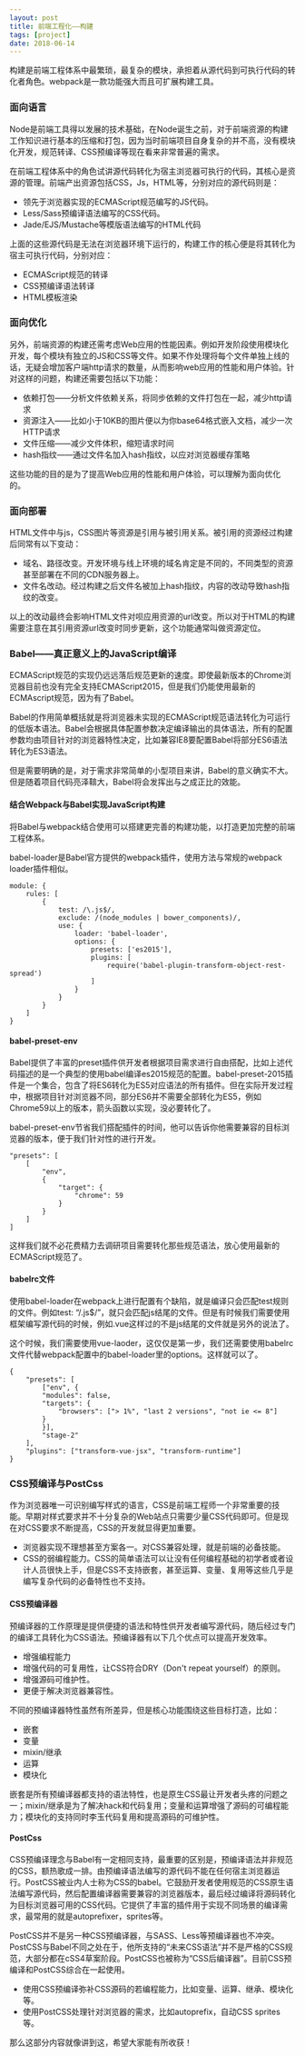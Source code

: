 ```yaml
---
layout: post
title: 前端工程化——构建
tags: [project]
date: 2018-06-14
---
```


构建是前端工程体系中最繁琐，最复杂的模块，承担着从源代码到可执行代码的转化者角色。webpack是一款功能强大而且可扩展构建工具。

### 面向语言

Node是前端工具得以发展的技术基础，在Node诞生之前，对于前端资源的构建工作知识进行基本的压缩和打包，因为当时前端项目自身复杂的并不高，没有模块化开发，规范转译、CSS预编译等现在看来非常普遍的需求。

在前端工程体系中的角色试讲源代码转化为宿主浏览器可执行的代码，其核心是资源的管理。前端产出资源包括CSS，Js，HTML等，分别对应的源代码则是：

- 领先于浏览器实现的ECMAScript规范编写的JS代码。
- Less/Sass预编译语法编写的CSS代码。
- Jade/EJS/Mustache等模版语法编写的HTML代码

上面的这些源代码是无法在浏览器环境下运行的，构建工作的核心便是将其转化为宿主可执行代码，分别对应：

- ECMAScript规范的转译
- CSS预编译语法转译
- HTML模板渲染

### 面向优化

另外，前端资源的构建还需考虑Web应用的性能因素。例如开发阶段使用模块化开发，每个模块有独立的JS和CSS等文件。如果不作处理将每个文件单独上线的话，无疑会增加客户端http请求的数量，从而影响web应用的性能和用户体验。针对这样的问题，构建还需要包括以下功能：

- 依赖打包——分析文件依赖关系，将同步依赖的文件打包在一起，减少http请求
- 资源注入——比如小于10KB的图片便以为你base64格式嵌入文档，减少一次HTTP请求
- 文件压缩——减少文件体积，缩短请求时间
- hash指纹——通过文件名加入hash指纹，以应对浏览器缓存策略

这些功能的目的是为了提高Web应用的性能和用户体验，可以理解为面向优化的。

### 面向部署

HTML文件中与js，CSS图片等资源是引用与被引用关系。被引用的资源经过构建后同常有以下变动：

- 域名、路径改变。开发环境与线上环境的域名肯定是不同的，不同类型的资源甚至部署在不同的CDN服务器上。
- 文件名改动。经过构建之后文件名被加上hash指纹，内容的改动导致hash指纹的改变。

以上的改动最终会影响HTML文件对呗应用资源的url改变。所以对于HTML的构建需要注意在其引用资源url改变时同步更新，这个功能通常叫做资源定位。

### Babel——真正意义上的JavaScript编译

ECMAScript规范的实现仍远远落后规范更新的速度。即使最新版本的Chrome浏览器目前也没有完全支持ECMAScript2015，但是我们仍能使用最新的ECMAscript规范，因为有了Babel。

Babel的作用简单概括就是将浏览器未实现的ECMAScript规范语法转化为可运行的低版本语法。Babel会根据具体配置参数决定编译输出的具体语法，所有的配置参数均由项目针对的浏览器特性决定，比如兼容IE8要配置Babel将部分ES6语法转化为ES3语法。

但是需要明确的是，对于需求非常简单的小型项目来讲，Babel的意义确实不大。但是随着项目代码亮泽鞥大，Babel将会发挥出与之成正比的效能。

#### 结合Webpack与Babel实现JavaScript构建

将Babel与webpack结合使用可以搭建更完善的构建功能，以打造更加完整的前端工程体系。

babel-loader是Babel官方提供的webpack插件，使用方法与常规的webpack loader插件相似。

    module: {
        rules: [
            {
                test: /\.js$/,
                exclude: /(node_modules | bower_components)/,
                use: {
                    loader: 'babel-loader',
                    options: {
                        presets: ['es2015'],
                        plugins: [
                            require('babel-plugin-transform-object-rest-spread')
                        ]
                    }
                }
            }
        ]
    }

#### babel-preset-env

Babel提供了丰富的preset插件供开发者根据项目需求进行自由搭配，比如上述代码描述的是一个典型的使用babel编译es2015规范的配置。babel-preset-2015插件是一个集合，包含了将ES6转化为ES5对应语法的所有插件。但在实际开发过程中，根据项目针对浏览器不同，部分ES6并不需要全部转化为ES5，例如Chrome59以上的版本，箭头函数以实现，没必要转化了。

babel-preset-env节省我们搭配插件的时间，他可以告诉你他需要兼容的目标浏览器的版本，便于我们针对性的进行开发。

    "presets": [
        [
            "env",
            {
                "target": {
                    "chrome": 59
                }
            }
        ]
    ]

这样我们就不必花费精力去调研项目需要转化那些规范语法，放心使用最新的ECMAScript规范了。

#### babelrc文件

使用babel-loader在webpack上进行配置有个缺陷，就是编译只会匹配test规则的文件。例如test: “/\.js$/”，就只会匹配js结尾的文件。但是有时候我们需要使用框架编写源代码的时候，例如.vue这样过的不是js结尾的文件就是另外的说法了。

这个时候，我们需要使用vue-laoder，这仅仅是第一步，我们还需要使用babelrc文件代替webpack配置中的babel-loader里的options。这样就可以了。

    {
        "presets": [
            ["env", {
            "modules": false,
            "targets": {
                "browsers": ["> 1%", "last 2 versions", "not ie <= 8"]
            }
            }],
            "stage-2"
        ],
        "plugins": ["transform-vue-jsx", "transform-runtime"]
    }

### CSS预编译与PostCss

作为浏览器唯一可识别编写样式的语言，CSS是前端工程师一个非常重要的技能。早期对样式要求并不十分复杂的Web站点只需要少量CSS代码即可。但是现在对CSS要求不断提高，CSS的开发就显得更加重要。

- 浏览器实现不理想甚至方案各一。对CSS兼容处理，就是前端的必备技能。
- CSS的弱编程能力。CSS的简单语法可以让没有任何编程基础的初学者或者设计人员很快上手，但是CSS不支持嵌套，甚至运算、变量、复用等这些几乎是编写复杂代码的必备特性也不支持。

#### CSS预编译器

预编译器的工作原理是提供便捷的语法和特性供开发者编写源代码，随后经过专门的编译工具转化为CSS语法。预编译器有以下几个优点可以提高开发效率。

- 增强编程能力
- 增强代码的可复用性，让CSS符合DRY（Don't repeat yourself）的原则。
- 增强源码可维护性。
- 更便于解决浏览器兼容性。

不同的预编译器特性虽然有所差异，但是核心功能围绕这些目标打造，比如：

- 嵌套
- 变量
- mixin/继承
- 运算
- 模块化

嵌套是所有预编译器都支持的语法特性，也是原生CSS最让开发者头疼的问题之一；mixin/继承是为了解决hack和代码复用；变量和运算增强了源码的可编程能力；模块化的支持同时李玉代码复用和提高源码的可维护性。

#### PostCss

CSS预编译理念与Babel有一定相同支持，最重要的区别是，预编译语法并非规范的CSS，额热歌成一排。由预编译语法编写的源代码不能在任何宿主浏览器运行。PostCSS被业内人士称为CSS的babel。它鼓励开发者使用规范的CSS原生语法编写源代码，然后配置编译器需要兼容的浏览器版本，最后经过编译将源码转化为目标浏览器可用的CSS代码。它提供了丰富的插件用于实现不同场景的编译需求，最常用的就是autoprefixer，sprites等。

PostCSS并不是另一种CSS预编译器，与SASS、Less等预编译器也不冲突。PostCSS与Babel不同之处在于，他所支持的“未来CSS语法”并不是严格的CSS规范，大部分都在cSS4草案阶段。PostCSS也被称为“CSS后编译器”。目前CSS预编译和PostCSS综合在一起使用。

- 使用CSS预编译弥补CSS源码的若编程能力，比如变量、运算、继承、模块化等。
- 使用PostCSS处理针对浏览器的需求，比如autoprefix，自动CSS sprites等。

那么这部分内容就像讲到这，希望大家能有所收获！